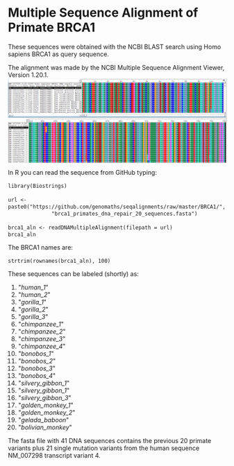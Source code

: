 # Multiple Sequence Alignment of Primate BRCA1
These sequences were obtained with the NCBI BLAST search using Homo sapiens BRCA1 as query sequence.

The alignment was made by the NCBI Multiple Sequence Alignment Viewer, Version 1.20.1.
<img src="https://raw.githubusercontent.com/genomaths/seqalignments/master/BRCA1/brca1.png" align="center" />

In R you can read the sequence from GitHub typing:
```{r read}
library(Biostrings)

url <- paste0("https://github.com/genomaths/seqalignments/raw/master/BRCA1/",
              "brca1_primates_dna_repair_20_sequences.fasta")

brca1_aln <- readDNAMultipleAlignment(filepath = url)
brca1_aln
```

The BRCA1 names are:
```{r names}
strtrim(rownames(brca1_aln), 100)
```

These sequences can be labeled (shortly) as: 

1. "*human_1*"
2. "*human_2*"
3. "*gorilla_1*"
4. "*gorilla_2*"
5. "*gorilla_3*"
6. "*chimpanzee_1*"
7. "*chimpanzee_2*"
8. "*chimpanzee_3*"
9. "*chimpanzee_4*"
10. "*bonobos_1*"
11. "*bonobos_2*"
12. "*bonobos_3*"
13. "*bonobos_4*"
14. "*silvery_gibbon_1*"
15. "*silvery_gibbon_1*"
16. "*silvery_gibbon_3*"
17. "*golden_monkey_1*"
18. "*golden_monkey_2*"
19. "*gelada_baboon*"
20. "*bolivian_monkey*"

The fasta file with 41 DNA sequences contains the previous 20 primate variants plus 21 single mutation variants from the human sequence NM_007298 transcript variant 4.
